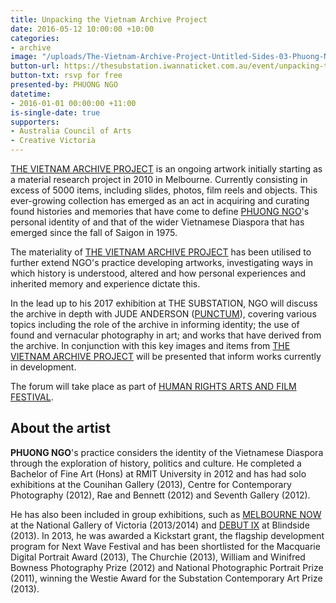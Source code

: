 ```yaml
---
title: Unpacking the Vietnam Archive Project
date: 2016-05-12 10:00:00 +10:00
categories:
- archive
image: "/uploads/The-Vietnam-Archive-Project-Untitled-Sides-03-Phuong-Ngo.jpg"
button-url: https://thesubstation.iwannaticket.com.au/event/unpacking-the-vietnam-archive-project-MTA1NjA
button-txt: rsvp for free
presented-by: PHUONG NGO
datetime:
- 2016-01-01 00:00:00 +11:00
is-single-date: true
supporters:
- Australia Council of Arts
- Creative Victoria
---
```


[THE VIETNAM ARCHIVE PROJECT](http://www.pthngo.com/vietnam-archive-project) is an ongoing artwork initially starting as a material research project in 2010 in Melbourne. Currently consisting in excess of 5000 items, including slides, photos, film reels and objects. This ever-growing collection has emerged as an act in acquiring and curating found histories and memories that have come to define [PHUONG NGO](http://www.pthngo.com/)'s personal identity of and that of the wider Vietnamese Diaspora that has emerged since the fall of Saigon in 1975.

The materiality of [THE VIETNAM ARCHIVE PROJECT](http://www.pthngo.com/vietnam-archive-project) has been utilised to further extend NGO's practice developing artworks, investigating ways in which history is understood, altered and how personal experiences and inherited memory and experience dictate this.

In the lead up to his 2017 exhibition at THE SUBSTATION, NGO will discuss the archive in depth with JUDE ANDERSON ([PUNCTUM](http://www.punctum.com.au/punctum)), covering various topics including the role of the archive in informing identity; the use of found and vernacular photography in art; and works that have derived from the archive. In conjunction with this key images and items from [THE VIETNAM ARCHIVE PROJECT](http://www.pthngo.com/vietnam-archive-project) will be presented that inform works currently in development.

The forum will take place as part of [HUMAN RIGHTS ARTS AND FILM FESTIVAL](http://2015.hraff.org.au/).

## About the artist

**PHUONG NGO**'s practice considers the identity of the Vietnamese Diaspora through the exploration of history, politics and culture. He completed a Bachelor of Fine Art (Hons) at RMIT University in 2012 and has had solo exhibitions at the Counihan Gallery (2013), Centre for Contemporary Photography (2012), Rae and Bennett (2012) and Seventh Gallery (2012).

He has also been included in group exhibitions, such as [MELBOURNE NOW](http://www.ngv.vic.gov.au/multimedia/melbourne-now-artist-phuong-ngo/) at the National Gallery of Victoria (2013/2014) and [DEBUT IX](http://nextwave.org.au/event/phuong-ngo-at-blindside/) at Blindside (2013). In 2013, he was awarded a Kickstart grant, the flagship development program for Next Wave Festival and has been shortlisted for the Macquarie Digital Portrait Award (2013), The Churchie (2013), William and Winifred Bowness Photography Prize (2012) and National Photographic Portrait Prize (2011), winning the Westie Award for the Substation Contemporary Art Prize (2013).
